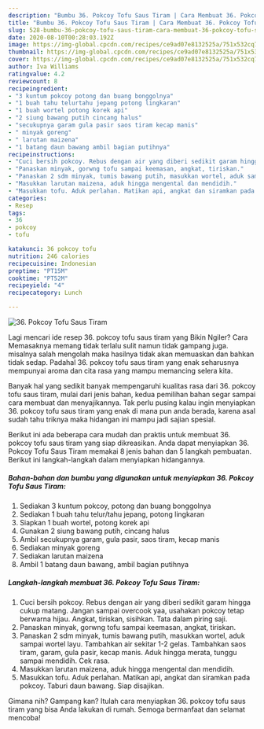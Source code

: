 ```yaml
---
description: "Bumbu 36. Pokcoy Tofu Saus Tiram | Cara Membuat 36. Pokcoy Tofu Saus Tiram Yang Enak Dan Lezat"
title: "Bumbu 36. Pokcoy Tofu Saus Tiram | Cara Membuat 36. Pokcoy Tofu Saus Tiram Yang Enak Dan Lezat"
slug: 528-bumbu-36-pokcoy-tofu-saus-tiram-cara-membuat-36-pokcoy-tofu-saus-tiram-yang-enak-dan-lezat
date: 2020-08-10T00:28:03.192Z
image: https://img-global.cpcdn.com/recipes/ce9ad07e8132525a/751x532cq70/36-pokcoy-tofu-saus-tiram-foto-resep-utama.jpg
thumbnail: https://img-global.cpcdn.com/recipes/ce9ad07e8132525a/751x532cq70/36-pokcoy-tofu-saus-tiram-foto-resep-utama.jpg
cover: https://img-global.cpcdn.com/recipes/ce9ad07e8132525a/751x532cq70/36-pokcoy-tofu-saus-tiram-foto-resep-utama.jpg
author: Iva Williams
ratingvalue: 4.2
reviewcount: 8
recipeingredient:
- "3 kuntum pokcoy potong dan buang bonggolnya"
- "1 buah tahu telurtahu jepang potong lingkaran"
- "1 buah wortel potong korek api"
- "2 siung bawang putih cincang halus"
- "secukupnya garam gula pasir saos tiram kecap manis"
- " minyak goreng"
- " larutan maizena"
- "1 batang daun bawang ambil bagian putihnya"
recipeinstructions:
- "Cuci bersih pokcoy. Rebus dengan air yang diberi sedikit garam hingga cukup matang. Jangan sampai overcook yaa, usahakan pokcoy tetap berwarna hijau. Angkat, tiriskan, sisihkan. Tata dalam piring saji."
- "Panaskan minyak, gorwng tofu sampai keemasan, angkat, tiriskan."
- "Panaskan 2 sdm minyak, tumis bawang putih, masukkan wortel, aduk sampai wortel layu. Tambahkan air sekitar 1-2 gelas. Tambahkan saos tiram, garam, gula pasir, kecap manis. Aduk hingga merata, tunggu sampai mendidih. Cek rasa."
- "Masukkan larutan maizena, aduk hingga mengental dan mendidih."
- "Masukkan tofu. Aduk perlahan. Matikan api, angkat dan siramkan pada pokcoy. Taburi daun bawang. Siap disajikan."
categories:
- Resep
tags:
- 36
- pokcoy
- tofu

katakunci: 36 pokcoy tofu 
nutrition: 246 calories
recipecuisine: Indonesian
preptime: "PT15M"
cooktime: "PT52M"
recipeyield: "4"
recipecategory: Lunch

---
```



![36. Pokcoy Tofu Saus Tiram](https://img-global.cpcdn.com/recipes/ce9ad07e8132525a/751x532cq70/36-pokcoy-tofu-saus-tiram-foto-resep-utama.jpg)

Lagi mencari ide resep 36. pokcoy tofu saus tiram yang Bikin Ngiler? Cara Memasaknya memang tidak terlalu sulit namun tidak gampang juga. misalnya salah mengolah maka hasilnya tidak akan memuaskan dan bahkan tidak sedap. Padahal 36. pokcoy tofu saus tiram yang enak seharusnya mempunyai aroma dan cita rasa yang mampu memancing selera kita.



Banyak hal yang sedikit banyak mempengaruhi kualitas rasa dari 36. pokcoy tofu saus tiram, mulai dari jenis bahan, kedua pemilihan bahan segar sampai cara membuat dan menyajikannya. Tak perlu pusing kalau ingin menyiapkan 36. pokcoy tofu saus tiram yang enak di mana pun anda berada, karena asal sudah tahu triknya maka hidangan ini mampu jadi sajian spesial.


Berikut ini ada beberapa cara mudah dan praktis untuk membuat 36. pokcoy tofu saus tiram yang siap dikreasikan. Anda dapat menyiapkan 36. Pokcoy Tofu Saus Tiram memakai 8 jenis bahan dan 5 langkah pembuatan. Berikut ini langkah-langkah dalam menyiapkan hidangannya.

<!--inarticleads1-->

##### Bahan-bahan dan bumbu yang digunakan untuk menyiapkan 36. Pokcoy Tofu Saus Tiram:

1. Sediakan 3 kuntum pokcoy, potong dan buang bonggolnya
1. Sediakan 1 buah tahu telur/tahu jepang, potong lingkaran
1. Siapkan 1 buah wortel, potong korek api
1. Gunakan 2 siung bawang putih, cincang halus
1. Ambil secukupnya garam, gula pasir, saos tiram, kecap manis
1. Sediakan  minyak goreng
1. Sediakan  larutan maizena
1. Ambil 1 batang daun bawang, ambil bagian putihnya




<!--inarticleads2-->

##### Langkah-langkah membuat 36. Pokcoy Tofu Saus Tiram:

1. Cuci bersih pokcoy. Rebus dengan air yang diberi sedikit garam hingga cukup matang. Jangan sampai overcook yaa, usahakan pokcoy tetap berwarna hijau. Angkat, tiriskan, sisihkan. Tata dalam piring saji.
1. Panaskan minyak, gorwng tofu sampai keemasan, angkat, tiriskan.
1. Panaskan 2 sdm minyak, tumis bawang putih, masukkan wortel, aduk sampai wortel layu. Tambahkan air sekitar 1-2 gelas. Tambahkan saos tiram, garam, gula pasir, kecap manis. Aduk hingga merata, tunggu sampai mendidih. Cek rasa.
1. Masukkan larutan maizena, aduk hingga mengental dan mendidih.
1. Masukkan tofu. Aduk perlahan. Matikan api, angkat dan siramkan pada pokcoy. Taburi daun bawang. Siap disajikan.




Gimana nih? Gampang kan? Itulah cara menyiapkan 36. pokcoy tofu saus tiram yang bisa Anda lakukan di rumah. Semoga bermanfaat dan selamat mencoba!
